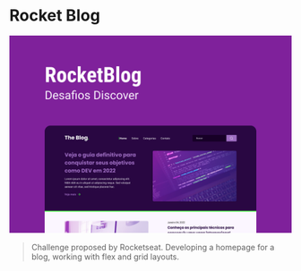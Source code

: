 # Rocket Blog

![cover](cover.png)
> Challenge proposed by Rocketseat. Developing a homepage for a blog, working with flex and grid layouts.
